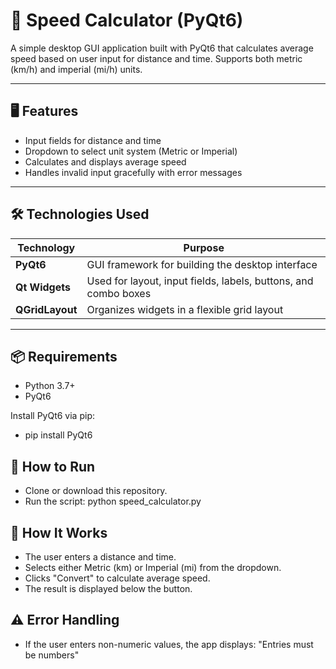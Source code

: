 # 🚗 Speed Calculator (PyQt6)

A simple desktop GUI application built with PyQt6 that calculates average speed based on user input for distance and time. Supports both metric (km/h) and imperial (mi/h) units.

---

## 🖥️ Features

- Input fields for distance and time
- Dropdown to select unit system (Metric or Imperial)
- Calculates and displays average speed
- Handles invalid input gracefully with error messages

---

## 🛠️ Technologies Used

| Technology | Purpose |
|------------|---------|
| **PyQt6** | GUI framework for building the desktop interface |
| **Qt Widgets** | Used for layout, input fields, labels, buttons, and combo boxes |
| **QGridLayout** | Organizes widgets in a flexible grid layout |

---

## 📦 Requirements
- Python 3.7+
- PyQt6

Install PyQt6 via pip:
- pip install PyQt6

## 🚀 How to Run
- Clone or download this repository.
- Run the script:
python speed_calculator.py

## 🧠 How It Works
- The user enters a distance and time.
- Selects either Metric (km) or Imperial (mi) from the dropdown.
- Clicks "Convert" to calculate average speed.
- The result is displayed below the button.

## ⚠️ Error Handling
- If the user enters non-numeric values, the app displays:
"Entries must be numbers"